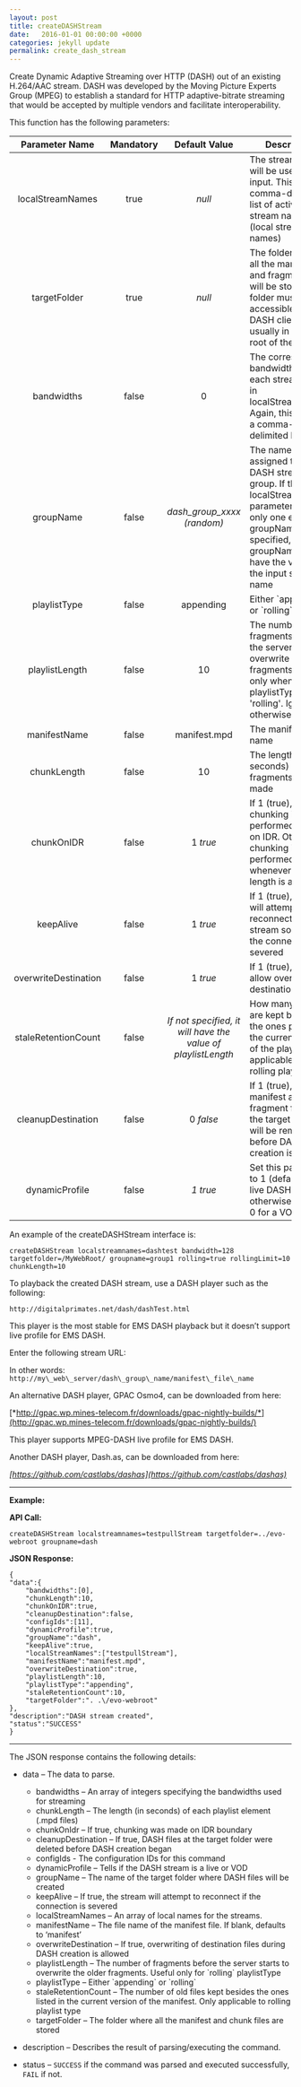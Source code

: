 ```yaml
---
layout: post
title: createDASHStream
date:   2016-01-01 00:00:00 +0000
categories: jekyll update
permalink: create_dash_stream
---
```


Create Dynamic Adaptive Streaming over HTTP (DASH) out of an existing H.264/AAC stream. DASH was developed by the Moving Picture Experts Group (MPEG) to establish a standard for HTTP adaptive-bitrate streaming that would be accepted by multiple vendors and facilitate interoperability.

This function has the following parameters:

|  **Parameter Name**  | **Mandatory** |            **Default Value**             | **Description**                          |
| :------------------: | :-----------: | :--------------------------------------: | ---------------------------------------- |
|   localStreamNames   |     true      |                  *null*                  | The stream(s) that will be used as the input. This is a comma-delimited list of active stream names (local stream names) |
|     targetFolder     |     true      |                  *null*                  | The folder where all the manifest and fragment files will be stored. This folder must be accessible by the DASH clients. It is usually in the web-root of the server |
|      bandwidths      |     false     |                    0                     | The corresponding bandwidths for each stream listed in localStreamNames. Again, this can be a comma-delimited list |
|      groupName       |     false     |       *dash\_group\_xxxx (random)*       | The name assigned to the DASH stream or group. If the localStreamNames parameter contains only one entry and groupName is not specified, groupName will have the value of the input stream name |
|     playlistType     |     false     |                appending                 | Either \`appending\` or \`rolling\`      |
|    playlistLength    |     false     |                    10                    | The number of fragments before the server starts to overwrite the older fragments. Used only when playlistType is 'rolling'. Ignored otherwise |
|     manifestName     |     false     |               manifest.mpd               | The manifest file name                   |
|     chunkLength      |     false     |                    10                    | The length (in seconds) of fragments to be made |
|      chunkOnIDR      |     false     |                 1 *true*                 | If 1 (true), chunking is performed ONLY on IDR. Otherwise, chunking is performed whenever chunk length is achieved |
|      keepAlive       |     false     |                 1 *true*                 | If 1 (true), the EMS will attempt to reconnect to the stream source if the connection is severed |
| overwriteDestination |     false     |                 1 *true*                 | If 1 (true), it will allow overwrite of destination files |
| staleRetentionCount  |     false     | *If not specified, it will have the value of playlistLength* | How many old files are kept besides the ones present in the current version of the playlist. Only applicable for rolling playlists |
|  cleanupDestination  |     false     |                0 *false*                 | If 1 (true), all manifest and fragment files in the target folder will be removed before DASH creation is started |
|    dynamicProfile    |     false     |                 *1 true*                 | Set this parameter to 1 (default) for a live DASH, otherwise set it to 0 for a VOD |

An example of the createDASHStream interface is:

``` 
createDASHStream localstreamnames=dashtest bandwidth=128 targetfolder=/MyWebRoot/ groupname=group1 rolling=true rollingLimit=10 chunkLength=10
```

To playback the created DASH stream, use a DASH player such as the following:

``` 
http://digitalprimates.net/dash/dashTest.html
```

This player is the most stable for EMS DASH playback but it doesn’t support live profile for EMS DASH.

Enter the following stream URL:

In other words: `http://my\_web\_server/dash\_group\_name/manifest\_file\_name`

An alternative DASH player, GPAC Osmo4, can be downloaded from here:

[*http://gpac.wp.mines-telecom.fr/downloads/gpac-nightly-builds/*](http://gpac.wp.mines-telecom.fr/downloads/gpac-nightly-builds/)

This player supports MPEG-DASH live profile for EMS DASH.

Another DASH player, Dash.as, can be downloaded from here:

*[https://github.com/castlabs/dashas](https://github.com/castlabs/dashas)*

------

**Example:**

**API Call:**

``` 
createDASHStream localstreamnames=testpullStream targetfolder=../evo-webroot groupname=dash
```

**JSON Response:**



``` 
{
"data":{
    "bandwidths":[0],
    "chunkLength":10,
    "chunkOnIDR":true,
    "cleanupDestination":false,
    "configIds":[11],
    "dynamicProfile":true,
    "groupName":"dash",
    "keepAlive":true,
    "localStreamNames":["testpullStream"],
    "manifestName":"manifest.mpd",
    "overwriteDestination":true,
    "playlistLength":10,
    "playlistType":"appending",
    "staleRetentionCount":10,
    "targetFolder":". .\/evo-webroot"
},
"description":"DASH stream created",
"status":"SUCCESS"
}
```

------

The JSON response contains the following details:

- data – The data to parse.
  - bandwidths – An array of integers specifying the bandwidths used for streaming
  - chunkLength – The length (in seconds) of each playlist element (.mpd files)
  - chunkOnIdr – If true, chunking was made on IDR boundary
  - cleanupDestination – If true, DASH files at the target folder were deleted before DASH creation began
  - configIds - The configuration IDs for this command
  - dynamicProfile – Tells if the DASH stream is a live or VOD
  - groupName – The name of the target folder where DASH files will be created
  - keepAlive – If true, the stream will attempt to reconnect if the connection is severed
  - localStreamNames – An array of local names for the streams.
  - manifestName – The file name of the manifest file. If blank, defaults to ‘manifest’
  - overwriteDestination – If true, overwriting of destination files during DASH creation is allowed
  - playlistLength – The number of fragments before the server starts to overwrite the older fragments. Useful only for \`rolling\` playlistType
  - playlistType – Either \`appending\` or \`rolling\`
  - staleRetentionCount – The number of old files kept besides the ones listed in the current version of the manifest. Only applicable to rolling playlist type
  - targetFolder – The folder where all the manifest and chunk files are stored


- description – Describes the result of parsing/executing the command.
- status – `SUCCESS` if the command was parsed and executed successfully, `FAIL` if not.
